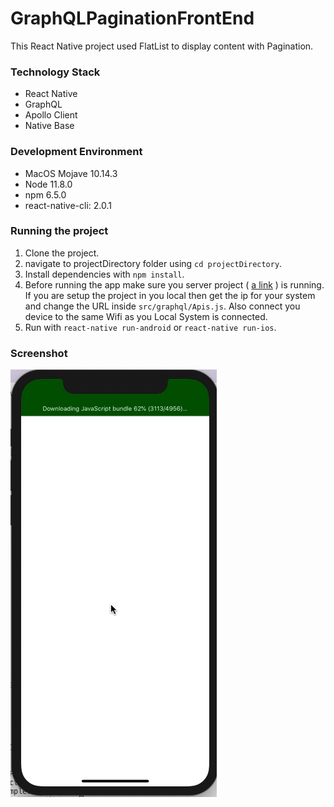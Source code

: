 # GraphQLPaginationFrontEnd

This React Native project used FlatList to display content with Pagination.

### Technology Stack
- React Native
- GraphQL
- Apollo Client
- Native Base

### Development Environment 
- MacOS Mojave 10.14.3
- Node 11.8.0
- npm 6.5.0
- react-native-cli: 2.0.1

### Running the project
1. Clone the project.
2. navigate to projectDirectory folder using `cd projectDirectory`.
3. Install dependencies with `npm install`.
4. Before running the app make sure you server project ( [a link](https://github.com/pankajnegi1893/GraphQLPaginationBackend) ) is running. If you are setup the project in you local then get the ip for your system and change the URL inside 
    `src/graphql/Apis.js`. Also connect you device to the same Wifi as you Local System is connected.
4. Run with `react-native run-android` or `react-native run-ios`.


### Screenshot

![](/gif/graphql_pagination.gif)
